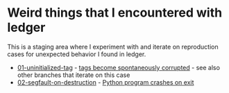 # Weird things that I encountered with ledger

This is a staging area where I experiment with and iterate on reproduction
cases for unexpected behavior I found in ledger.

- [01-uninitialized-tag](01-uninitialized-tag) - [tags become spontaneously corrupted](https://github.com/ledger/ledger/issues/1993) - see also other branches that iterate on this case
- [02-segfault-on-destruction](02-segfault-on-destruction) - [Python program crashes on exit](https://bugs.debian.org/1024389)
